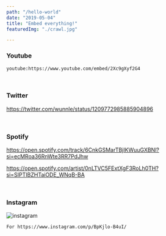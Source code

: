 ```yaml
---
path: "/hello-world"
date: "2019-05-04"
title: "Embed everything!"
featuredImg: "./crawl.jpg"

---
```


### Youtube

`youtube:https://www.youtube.com/embed/2Xc9gXyf2G4`  

<br>

### Twitter

https://twitter.com/wunnle/status/1209772985885904896

<br>

### Spotify

https://open.spotify.com/track/6CnkGSMarTBjIKWuuGXBNl?si=ecMRoa36RnWte3RR7PdJhw

https://open.spotify.com/artist/0nLTVC5FExtXgF3RoLh0TH?si=SIPTIBZHTaiODE_WNqB-BA

<br>

### Instagram 

![instagram](BpKjlo-B4uI)

`For https://www.instagram.com/p/BpKjlo-B4uI/`